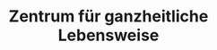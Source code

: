 ---
title: "Zentrum für ganzheitliche Lebensweise"
url: /zwickau/zentrum-fuer-ganzheitliche-lebensweise/
shop: Massage
---